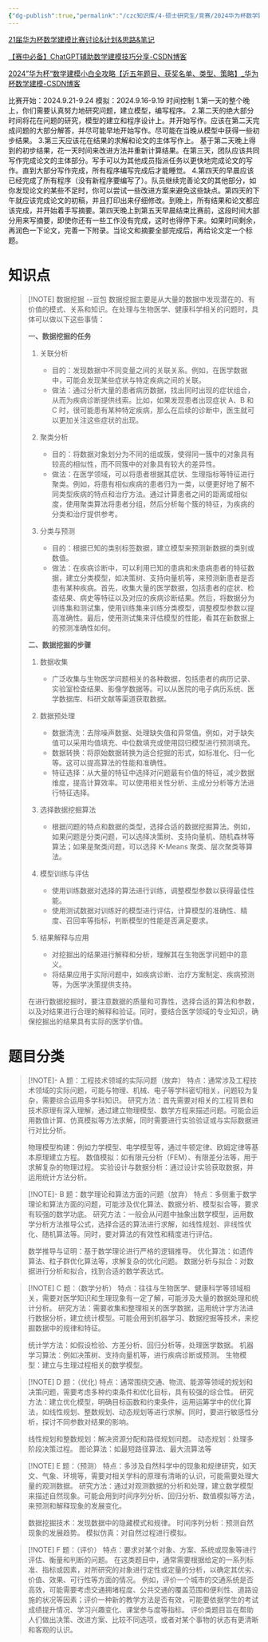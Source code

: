 ```yaml
---
{"dg-publish":true,"permalink":"/czc知识库/4-硕士研究生/竞赛/2024华为杯数学建模/赛前/华为杯数学建模学习笔记 题目分类/","dgPassFrontmatter":true,"created":"2024-09-15T09:43:24.879+08:00","updated":"2024-12-08T15:18:30.339+08:00"}
---
```




[21届华为杯数学建模比赛讨论&计划&思路&笔记](https://docs.qq.com/aio/DSEhSVHhidnVPa1ZD?p=ACRkeDT76moWdGYpdDvsu7)

[【赛中必备】ChatGPT辅助数学建模技巧分享-CSDN博客](https://blog.csdn.net/kstt20230206/article/details/141502149)


[2024”华为杯“数学建模小白全攻略【近五年题目、获奖名单、类型、策略】\_华为杯数学建模-CSDN博客](https://blog.csdn.net/Kakaxiii/article/details/141432731)


比赛开始：2024.9.21-9.24
模拟：2024.9.16-9.19
时间控制
1.第一天的整个晚上，你们需要认真努力地研究问题，建立模型，编写程序。
2.第二天的绝大部分时间将花在问题的研究，模型的建立和程序设计上。并开始写作。应该在第二天完成问题的大部分解答，并尽可能早地开始写作。尽可能在当晚从模型中获得一些初步结果。
3.第三天应该花在结果的求解和论文的主体写作上。
基于第二天晚上得到的初步结果，花一天时间来改进方法并重新计算结果。在第三天，团队应该共同写作完成论文的主体部分。写手可以为其他成员指派任务以更快地完成论文的写作。直到大部分写作完成，所有程序编写完成后才能睡觉。
4.第四天的早晨应该已经完成了所有程序（没有新程序要编写了）。队员继续完善论文的其他部分，如你发现论文的某些不足时，你可以尝试一些改进方案来避免这些缺点。第四天的下午就应该完成论文的初稿，并且打印出来仔细修改。到晚上，所有结果和论文都应该完成，并开始着手写摘要。第四天晚上到第五天早晨结束比赛前，这段时间大部分用来写摘要，即使你还有一些工作没有完成，这时也得停下来。如果时间剩余，再润色一下论文，完善一下附录。当论文和摘要全部完成后，再给论文定一个标题。



# 知识点





> [!NOTE]  数据挖掘 --豆包
> 数据挖掘主要是从大量的数据中发现潜在的、有价值的模式、关系和知识。在处理与生物医学、健康科学相关的问题时，具体可以做以下这些事情：
> 
>   
> 
> **一、数据挖掘的任务**
> 
>   
> 
> 1. 关联分析
>     
>     - 目的：发现数据中不同变量之间的关联关系。例如，在医学数据中，可能会发现某些症状与特定疾病之间的关联。
>     - 做法：通过分析大量的患者病历数据，找出同时出现的症状组合，从而为疾病诊断提供线索。比如，如果发现患者出现症状 A、B 和 C 时，很可能患有某种特定疾病，那么在后续的诊断中，医生就可以更加关注这些症状的出现。
> 2. 聚类分析
>     
>     - 目的：将数据对象划分为不同的组或簇，使得同一簇中的对象具有较高的相似性，而不同簇中的对象具有较大的差异性。
>     - 做法：在医学领域，可以将患者根据其症状、生理指标等特征进行聚类。例如，将患有相似疾病的患者归为一类，以便更好地了解不同类型疾病的特点和治疗方法。通过计算患者之间的距离或相似度，使用聚类算法将患者分组，然后分析每个簇的特征，为疾病的分类和治疗提供参考。
> 3. 分类与预测
>     
>     - 目的：根据已知的类别标签数据，建立模型来预测新数据的类别或数值。
>     - 做法：在疾病诊断中，可以利用已知的患病和未患病患者的特征数据，建立分类模型，如决策树、支持向量机等，来预测新患者是否患有某种疾病。首先，收集大量的医学数据，包括患者的症状、检查结果、病史等特征以及对应的疾病诊断结果。然后，将数据分为训练集和测试集，使用训练集来训练分类模型，调整模型参数以提高准确性。最后，使用测试集来评估模型的性能，看其在新数据上的预测准确性如何。
> 
>   
> 
> **二、数据挖掘的步骤**
> 
>   
> 
> 1. 数据收集
>     
>     - 广泛收集与生物医学问题相关的各种数据，包括患者的病历记录、实验室检查结果、影像学数据等。可以从医院的电子病历系统、医学数据库、科研文献等渠道获取数据。
> 2. 数据预处理
>     
>     - 数据清洗：去除噪声数据、处理缺失值和异常值。例如，对于缺失值可以采用均值填充、中位数填充或使用回归模型进行预测填充。
>     - 数据转换：将原始数据转换为适合挖掘的形式，如标准化、归一化等。这可以提高算法的性能和准确性。
>     - 特征选择：从大量的特征中选择对问题最有价值的特征，减少数据维度，提高计算效率。可以使用相关性分析、主成分分析等方法进行特征选择。
> 3. 选择数据挖掘算法
>     
>     - 根据问题的特点和数据的类型，选择合适的数据挖掘算法。例如，如果问题是分类问题，可以选择决策树、支持向量机、随机森林等算法；如果是聚类问题，可以选择 K-Means 聚类、层次聚类等算法。
> 4. 模型训练与评估
>     
>     - 使用训练数据对选择的算法进行训练，调整模型参数以获得最佳性能。
>     - 使用测试数据对训练好的模型进行评估，计算模型的准确性、精度、召回率等指标，判断模型的性能是否满足要求。
> 5. 结果解释与应用
>     
>     - 对挖掘出的结果进行解释和分析，理解其在生物医学问题中的意义。
>     - 将结果应用于实际问题中，如疾病诊断、治疗方案制定、疾病预测等，为医学决策提供支持。
> 
>   
> 
> 在进行数据挖掘时，要注意数据的质量和可靠性，选择合适的算法和参数，以及对结果进行合理的解释和验证。同时，要结合医学领域的专业知识，确保挖掘出的结果具有实际的医学价值。



# 题目分类
> [!NOTE]-  A 题：工程技术领域的实际问题（放弃）
> 特点：通常涉及工程技术领域的实际问题，可能与物理、机械、电子等学科密切相关，问题较为复杂，需要综合运用多学科知识。
> 研究方法：首先需要对相关的工程背景和技术原理有深入理解，通过建立物理模型、数学方程来描述问题。可能会运用数值计算、仿真模拟等方法求解，同时需要进行实验验证或与实际数据进行对比分析。
> 
> 物理模型构建：例如力学模型、电学模型等，通过牛顿定律、欧姆定律等基本原理建立方程。
> 数值模拟：如有限元分析（FEM）、有限差分法等，用于求解复杂的物理过程。
> 实验设计与数据分析：通过设计实验获取数据，并运用统计方法分析。

> [!NOTE]- B 题：数学理论和算法方面的问题（放弃）
> 特点：多侧重于数学理论和算法方面的问题，可能涉及优化算法、数据分析、模型拟合等，要求有较强的数学功底。
> 研究方法：一般会从问题中抽象出数学模型，运用数学分析方法推导公式，选择合适的算法进行求解，如线性规划、非线性优化、随机算法等。同时，要对算法的有效性和精度进行评估。
>
>数学推导与证明：基于数学理论进行严格的逻辑推导。
>优化算法：如遗传算法、粒子群优化算法等，求解复杂的优化问题。
>数据分析与拟合：对数据进行分析和拟合，找到合适的数学表达式。

> [!NOTE] C 题：（数学分析）
> 特点：往往与生物医学、健康科学等领域相关，需要对医学知识和生理现象有一定了解，可能涉及大量的数据处理和统计分析。
> 研究方法：需要收集和整理相关的医学数据，运用统计学方法进行数据分析，建立统计模型。可能会用到机器学习、数据挖掘等技术，来挖掘数据中的规律和特征。
> 
> 统计学方法：如假设检验、方差分析、回归分析等，处理医学数据。
> 机器学习算法：例如决策树、支持向量机等，进行疾病诊断或预测。
> 生物模型：建立与生理过程相关的数学模型。

> [!NOTE] D 题：（优化)
> 特点：通常围绕交通、物流、能源等领域的规划和决策问题，需要考虑多种约束条件和优化目标，具有较强的综合性。
> 研究方法：建立优化模型，明确目标函数和约束条件，运用运筹学中的优化算法，如线性规划、整数规划、动态规划等进行求解。同时，要进行敏感性分析，探讨不同参数对结果的影响。
> 
> 线性规划和整数规划：解决资源分配和路径规划问题。
> 动态规划：处理多阶段决策过程。
> 图论算法：如最短路径算法、最大流算法等

> [!NOTE] E 题：（预测）
> 特点：多涉及自然科学中的现象和规律研究，如天文、气象、环境等，需要对相关学科的原理有清晰的认识，可能需要处理大量的观测数据。
> 研究方法：通过对观测数据的分析和处理，建立数学模型来描述自然现象。可能会用到时间序列分析、回归分析、数值模拟等方法，来预测和解释现象的发展变化。
> 
> 数据挖掘技术：发现数据中的隐藏模式和规律。
> 时间序列分析：预测自然现象的发展趋势。
> 模拟仿真：对自然过程进行模拟。

> [!NOTE] F 题：（评价）
> 特点：要求对某个对象、方案、系统或现象等进行评估、衡量和判断的问题。
> 在这类题目中，通常需要根据给定的一系列标准、指标或因素，对所研究的对象进行定性或定量的分析，以确定其优劣、价值、效果、可行性等方面的情况。
> 例如，评价一个城市的交通系统是否高效，可能需要考虑交通拥堵程度、公共交通的覆盖范围和便利性、道路设施的状况等因素；评价一种新的教学方法是否有效，可能要依据学生的考试成绩提升情况、学习兴趣变化、课堂参与度等指标。
> 评价类题目旨在帮助人们做出决策、改进方案、比较不同选项，或者对某个事物的状态有更清晰和客观的认识。


